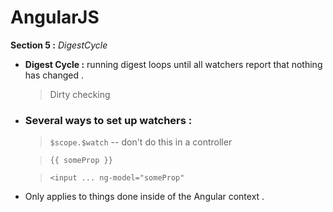 # AngularJS


**Section 5 :**  *DigestCycle*


- **Digest Cycle :** running digest loops until all watchers report that nothing has changed .

    > Dirty checking

- ### Several ways to set up watchers :

    > `$scope.$watch` -- don't do this in a controller
    
    > `{{ someProp }}`
   
    > `<input ... ng-model="someProp"`

- Only applies to things done inside of the Angular context .
